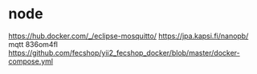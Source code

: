 # node
https://hub.docker.com/_/eclipse-mosquitto/
https://jpa.kapsi.fi/nanopb/
mqtt 836om4fl
https://github.com/fecshop/yii2_fecshop_docker/blob/master/docker-compose.yml